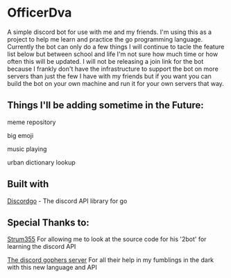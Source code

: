 # OfficerDva
  
  A simple discord bot for use with me and my friends. I'm using this as a project to help me learn and practice the go programming language. Currently the bot can only do a few things I will continue to tacle the feature list below but between school and life I'm not sure how much time or how often this will be updated. I will not be releasing a join link for the bot because I frankly don't have the infrastructure to support the bot on more servers than just the few I have with my friends but if you want you can build the bot on your own machine and run it for your own servers that way.

## Things I'll be adding sometime in the Future:

  meme repository
  
  big emoji
  
  music playing
  
  urban dictionary lookup
  
## Built with
  
  [Discordgo](https://github.com/bwmarrin/discordgo) - The discord API library for go
  
## Special Thanks to:

  [Strum355](https://github.com/Strum355/2Bot-Discord-Bot) For allowing me to look at the source code for his '2bot' for learning the discord API
  
  [The discord gophers server](https://discord.gg/5uKc5Tx) For all their help in my fumblings in the dark with this new language and API
  
